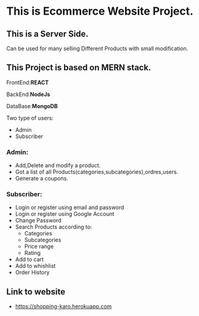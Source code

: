 # This is Ecommerce Website Project. 
## This is a Server Side.
Can be used for many selling Different Products with small modification.

## This Project is based on **MERN** stack.

FrontEnd:**REACT**

BackEnd:**NodeJs**

DataBase:**MongoDB**


Two type of users:
* Admin
* Subscriber


### Admin:

* Add,Delete and modify a product.
* Got a list of all Products(categories,subcategories),ordres,users.
* Generate a coupons.

### Subscriber:

* Login or register using email and password
* Login or register using Google Account
* Change Password
* Search Products according to:
  * Categories
  * Subcategories
  * Price range
  * Rating
* Add to cart 
* Add to whishlist 
* Order History

## Link to website
   * https://shopping-karo.herokuapp.com
